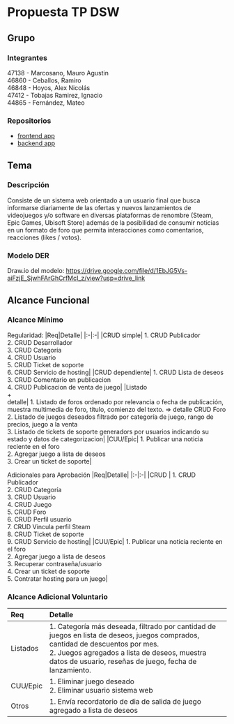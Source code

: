 # Propuesta TP DSW

## Grupo

### Integrantes

47138 - Marcosano, Mauro Agustin<br>
46860 - Ceballos, Ramiro<br>
46848 - Hoyos, Alex Nicolás<br>
47412 - Tobajas Ramirez, Ignacio<br>
44865 - Fernández, Mateo<br>

### Repositorios

- [frontend app](https://github.com/AlexNHoyos/dmcoffers-client)
- [backend app](https://github.com/AlexNHoyos/dmcoffers-server-main)

## Tema

### Descripción

Consiste de un sistema web orientado a un usuario final que busca informarse diariamente de las ofertas y nuevos lanzamientos de videojuegos y/o software en diversas plataformas de renombre (Steam, Epic Games, Ubisoft Store) además de la posibilidad de consumir noticias en un formato de foro que permita interacciones como comentarios, reacciones (likes / votos).

### Modelo DER

Draw.io del modelo:
https://drive.google.com/file/d/1EbJG5Vs-aiFzjE_SjwhFArGhCrfMcI_z/view?usp=drive_link

## Alcance Funcional

### Alcance Mínimo

Regularidad:
|Req|Detalle|
|:-|:-|
|CRUD simple| 1. CRUD Publicador <br>2. CRUD Desarrollador <br>3. CRUD Categoría <br>4. CRUD Usuario <br>5. CRUD Ticket de soporte <br>6. CRUD Servicio de hosting|
|CRUD dependiente| 1. CRUD Lista de deseos <br>3. CRUD Comentario en publicacion <br>4. CRUD Publicacion de venta de juego|
|Listado<br>+<br>detalle| 1. Listado de foros ordenado por relevancia o fecha de publicación, muestra multimedia de foro, título, comienzo del texto. => detalle CRUD Foro <br> 2. Listado de juegos deseados filtrado por categoría de juego, rango de precios, juego a la venta <br> 3. Listado de tickets de soporte generadors por usuarios indicando su estado y datos de categorizacion|
|CUU/Epic| 1. Publicar una noticia reciente en el foro <br> 2. Agregar juego a lista de deseos <br> 3. Crear un ticket de soporte|

Adicionales para Aprobación
|Req|Detalle|
|:-|:-|
|CRUD | 1. CRUD Publicador<br> 2. CRUD Categoría<br> 3. CRUD Usuario<br> 4. CRUD Juego<br> 5. CRUD Foro<br> 6. CRUD Perfil usuario<br> 7. CRUD Vincula perfil Steam<br> 8. CRUD Ticket de soporte<br> 9. CRUD Servicio de hosting|
|CUU/Epic| 1. Publicar una noticia reciente en el foro<br> 2. Agregar juego a lista de deseos <br> 3. Recuperar contraseña/usuario <br> 4. Crear un ticket de soporte <br> 5. Contratar hosting para un juego|

### Alcance Adicional Voluntario

| Req      | Detalle                                                                                                                                                                                                                                       |
| :------- | :-------------------------------------------------------------------------------------------------------------------------------------------------------------------------------------------------------------------------------------------- |
| Listados | 1. Categoría más deseada, filtrado por cantidad de juegos en lista de deseos, juegos comprados, cantidad de descuentos por mes. <br> 2. Juegos agregados a lista de deseos, muestra datos de usuario, reseñas de juego, fecha de lanzamiento. |
| CUU/Epic | 1. Eliminar juego deseado <br> 2. Eliminar usuario sistema web                                                                                                                                                                                |
| Otros    | 1. Envía recordatorio de dia de salida de juego agregado a lista de deseos                                                                                                                                                                    |
